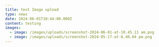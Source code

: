 ```yaml
---
title: test Image upload
type: news
date: 2024-06-01T10:44:00.000Z
content: testing
images:
  - image: /images/uploads/screenshot-2024-06-01-at-10.45.11 am.png
  - image: /images/uploads/screenshot-2024-05-17-at-8.40.04 pm.png
---
```

